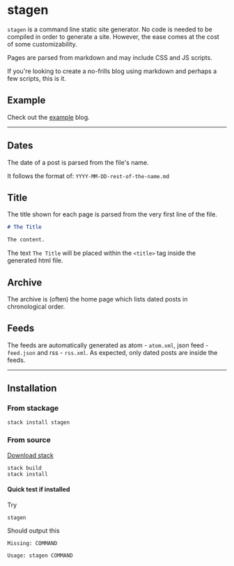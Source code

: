 # stagen

`stagen` is a command line static site generator.
No code is needed to be compiled in order to generate a site.
However, the ease comes at the cost of some customizability.

Pages are parsed from markdown and may include CSS and JS scripts.

If you're looking to create a no-frills blog using markdown and perhaps a few scripts,
this is it.

## Example

Check out the [example](https://github.com/jxv/stagen/tree/master/example) blog.

---

## Dates

The date of a post is parsed from the file's name.

It follows the format of:
```YYYY-MM-DD-rest-of-the-name.md```

## Title

The title shown for each page is parsed from the very first line of the file.

```markdown
# The Title

The content.
```

The text `The Title` will be placed within the `<title>` tag inside the generated html file.

## Archive

The archive is (often) the home page which lists dated posts in chronological order.

## Feeds

The feeds are automatically generated as atom - `atom.xml`, json feed - `feed.json` and rss - `rss.xml`.
As expected, only dated posts are inside the feeds.

---

## Installation

### From stackage

`stack install stagen`

### From source

[Download stack](https://docs.haskellstack.org/en/stable/README/#how-to-install)

```shell
stack build
stack install
```

#### Quick test if installed

Try

```shell
stagen
```

Should output this

```shell
Missing: COMMAND

Usage: stagen COMMAND
```
